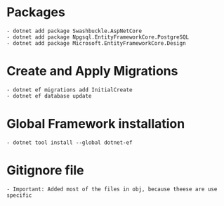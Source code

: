 # Packages

    - dotnet add package Swashbuckle.AspNetCore
    - dotnet add package Npgsql.EntityFrameworkCore.PostgreSQL
    - dotnet add package Microsoft.EntityFrameworkCore.Design

# Create and Apply Migrations

    - dotnet ef migrations add InitialCreate
    - dotnet ef database update

# Global Framework installation

    - dotnet tool install --global dotnet-ef

# Gitignore file

    - Important: Added most of the files in obj, because theese are use specific

